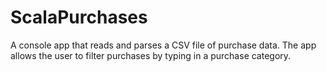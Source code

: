 # ScalaPurchases
A console app that reads and parses a CSV file of purchase data. 
The app allows the user to filter purchases by typing in a purchase category.
